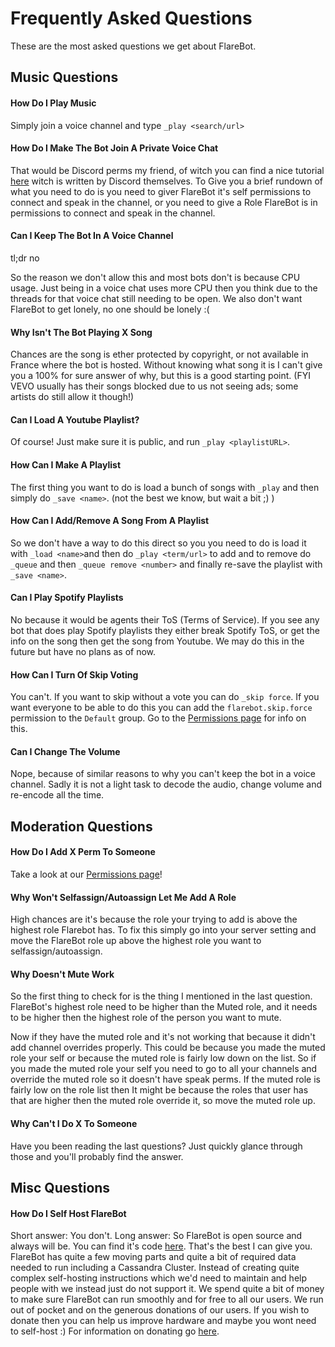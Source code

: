 # Frequently Asked Questions
These are the most asked questions we get about FlareBot.

## Music Questions
#### How Do I Play Music
Simply join a voice channel and type `_play <search/url>`

#### How Do I Make The Bot Join A Private Voice Chat
That would be Discord perms my friend, of witch you can find a nice tutorial [here](https://support.discordapp.com/hc/en-us/articles/206029707-How-do-I-set-up-Permissions-) witch is written by Discord themselves. To Give you a brief rundown of what you need to do is you need to giver FlareBot it's self permissions to connect and speak in the channel, or you need to give a Role FlareBot is in permissions to connect and speak in the channel.

#### Can I Keep The Bot In A Voice Channel
tl;dr no

So the reason we don't allow this and most bots don't is because CPU usage. Just being in a voice chat uses more CPU then you think due to the threads for that voice chat still needing to be open. We also don't want FlareBot to get lonely, no one should be lonely :(

#### Why Isn't The Bot Playing X Song
Chances are the song is ether protected by copyright, or not available in France where the bot is hosted. Without knowing what song it is I can't give you a 100% for sure answer of why, but this is a good starting point. (FYI VEVO usually has their songs blocked due to us not seeing ads; some artists do still allow it though!)

#### Can I Load A Youtube Playlist?
Of course! Just make sure it is public, and run `_play <playlistURL>`.

#### How Can I Make A Playlist
The first thing you want to do is load a bunch of songs with `_play` and then simply do `_save <name>`. (not the best we know, but wait a bit ;) )

#### How Can I Add/Remove A Song From A Playlist
So we don't have a way to do this direct so you you need to do is load it with `_load <name>`and then do `_play <term/url>` to add and to remove do `_queue` and then `_queue remove <number>` and finally re-save the playlist with `_save <name>`.

#### Can I Play Spotify Playlists
No because it would be agents their ToS (Terms of Service). If you see any bot that does play Spotify playlists they either break Spotify ToS, or get the info on the song then get the song from Youtube. We may do this in the future but have no plans as of now.

#### How Can I Turn Of Skip Voting
You can't. If you want to skip without a vote you can do `_skip force`. If you want everyone to be able to do this you can add the `flarebot.skip.force` permission to the `Default` group. Go to the [Permissions page](/permissions) for info on this.

#### Can I Change The Volume
Nope, because of similar reasons to why you can't keep the bot in a voice channel. Sadly it is not a light task to decode the audio, change volume and re-encode all the time. 

## Moderation Questions
#### How Do I Add X Perm To Someone
Take a look at our [Permissions page](/permissions)!

#### Why Won't Selfassign/Autoassign Let Me Add A Role
High chances are it's because the role your trying to add is above the highest role Flarebot has. To fix this simply go into your server setting and move the FlareBot role up above the highest role you want to selfassign/autoassign.

#### Why Doesn't Mute Work
So the first thing to check for is the thing I mentioned in the last question. FlareBot's highest role need to be higher than the Muted role, and it needs to be higher then the highest role of the person you want to mute.

Now if they have the muted role and it's not working that because it didn't add channel overrides properly. This could be because you made the muted role your self or because the muted role is fairly low down on the list. So if you made the muted role your self you need to go to all your channels and override the muted role so it doesn't have speak perms. If the muted role is fairly low on the role list then It might be because the roles that user has that are higher then the muted role override it, so move the muted role up.

#### Why Can't I Do X To Someone
Have you been reading the last questions? Just quickly glance through those and you'll probably find the answer.

## Misc Questions
#### How Do I Self Host FlareBot
Short answer: You don't.
Long answer:
So FlareBot is open source and always will be. You can find it's code [here](https://github.com/FlareBot/FlareBot). That's the best I can give you. FlareBot has quite a few moving parts and quite a bit of required data needed to run including a Cassandra Cluster. Instead of creating quite complex self-hosting instructions which we'd need to maintain and help people with we instead just do not support it. We spend quite a bit of money to make sure FlareBot can run smoothly and for free to all our users. We run out of pocket and on the generous donations of our users. If you wish to donate then you can help us improve hardware and maybe you wont need to self-host :) For information on donating go [here](/donate).
